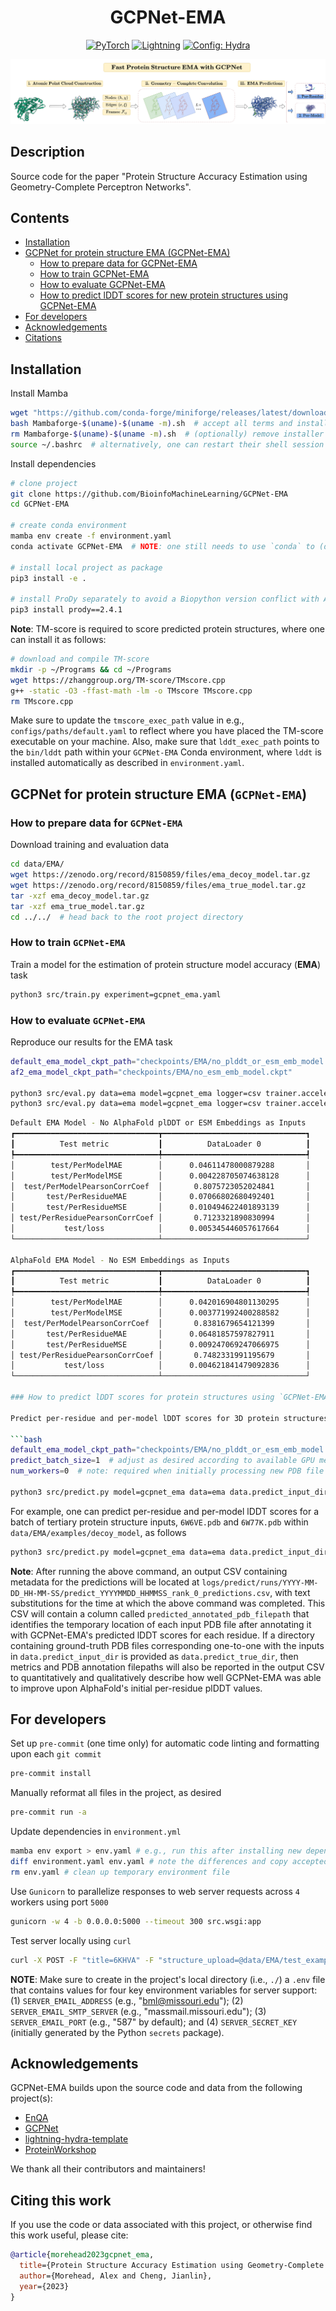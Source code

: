 <div align="center">

# GCPNet-EMA

<a href="https://pytorch.org/get-started/locally/"><img alt="PyTorch" src="https://img.shields.io/badge/PyTorch-ee4c2c?logo=pytorch&logoColor=white"></a>
<a href="https://pytorchlightning.ai/"><img alt="Lightning" src="https://img.shields.io/badge/-Lightning-792ee5?logo=pytorchlightning&logoColor=white"></a>
<a href="https://hydra.cc/"><img alt="Config: Hydra" src="https://img.shields.io/badge/Config-Hydra-89b8cd"></a>

<!-- [![Paper](http://img.shields.io/badge/paper-arxiv.1001.2234-B31B1B.svg)](https://www.nature.com/articles/nature14539)
[![Conference](http://img.shields.io/badge/AnyConference-year-4b44ce.svg)](https://papers.nips.cc/paper/2020) -->

![GCP_Architecture.png](./img/GCPNet_for_Protein_Structure_EMA.png)

</div>

## Description

Source code for the paper "Protein Structure Accuracy Estimation using Geometry-Complete Perceptron Networks".

## Contents

- [Installation](#installation)
- [GCPNet for protein structure EMA (GCPNet-EMA)](#gcpnet-for-protein-structure-ema-gcpnet-ema)
  - [How to prepare data for GCPNet-EMA](#how-to-prepare-data-for-gcpnet-ema)
  - [How to train GCPNet-EMA](#how-to-train-gcpnet-ema)
  - [How to evaluate GCPNet-EMA](#how-to-evaluate-gcpnet-ema)
  - [How to predict lDDT scores for new protein structures using GCPNet-EMA](#how-to-predict-lddt-scores-for-protein-structures-using-gcpnet-ema)
- [For developers](#for-developers)
- [Acknowledgements](#acknowledgements)
- [Citations](#citations)

## Installation

Install Mamba

```bash
wget "https://github.com/conda-forge/miniforge/releases/latest/download/Mambaforge-$(uname)-$(uname -m).sh"
bash Mambaforge-$(uname)-$(uname -m).sh  # accept all terms and install to the default location
rm Mambaforge-$(uname)-$(uname -m).sh  # (optionally) remove installer after using it
source ~/.bashrc  # alternatively, one can restart their shell session to achieve the same result
```

Install dependencies

```bash
# clone project
git clone https://github.com/BioinfoMachineLearning/GCPNet-EMA
cd GCPNet-EMA

# create conda environment
mamba env create -f environment.yaml
conda activate GCPNet-EMA  # NOTE: one still needs to use `conda` to (de)activate environments

# install local project as package
pip3 install -e .

# install ProDy separately to avoid a Biopython version conflict with Ankh
pip3 install prody==2.4.1
```

**Note**: TM-score is required to score predicted protein structures, where one can install it as follows:

```bash
# download and compile TM-score
mkdir -p ~/Programs && cd ~/Programs
wget https://zhanggroup.org/TM-score/TMscore.cpp
g++ -static -O3 -ffast-math -lm -o TMscore TMscore.cpp
rm TMscore.cpp
```

Make sure to update the `tmscore_exec_path` value in e.g., `configs/paths/default.yaml` to reflect where you have placed the TM-score executable on your machine. Also, make sure that `lddt_exec_path` points to the `bin/lddt` path within your `GCPNet-EMA` Conda environment, where `lddt` is installed automatically as described in `environment.yaml`.

## GCPNet for protein structure EMA (`GCPNet-EMA`)

### How to prepare data for `GCPNet-EMA`

Download training and evaluation data

```bash
cd data/EMA/
wget https://zenodo.org/record/8150859/files/ema_decoy_model.tar.gz
wget https://zenodo.org/record/8150859/files/ema_true_model.tar.gz
tar -xzf ema_decoy_model.tar.gz
tar -xzf ema_true_model.tar.gz
cd ../../  # head back to the root project directory
```

### How to train `GCPNet-EMA`

Train a model for the estimation of protein structure model accuracy (**EMA**) task

```bash
python3 src/train.py experiment=gcpnet_ema.yaml
```

### How to evaluate `GCPNet-EMA`

Reproduce our results for the EMA task

```bash
default_ema_model_ckpt_path="checkpoints/EMA/no_plddt_or_esm_emb_model.ckpt"
af2_ema_model_ckpt_path="checkpoints/EMA/no_esm_emb_model.ckpt"

python3 src/eval.py data=ema model=gcpnet_ema logger=csv trainer.accelerator=gpu trainer.devices=1 ckpt_path="$default_ema_model_ckpt_path"
python3 src/eval.py data=ema model=gcpnet_ema logger=csv trainer.accelerator=gpu trainer.devices=1 ckpt_path="$af2_ema_model_ckpt_path"
```

````bash
Default EMA Model - No AlphaFold plDDT or ESM Embeddings as Inputs
┏━━━━━━━━━━━━━━━━━━━━━━━━━━━━━━━━┳━━━━━━━━━━━━━━━━━━━━━━━━━━━━━━━━┓
┃          Test metric           ┃          DataLoader 0          ┃
┡━━━━━━━━━━━━━━━━━━━━━━━━━━━━━━━━╇━━━━━━━━━━━━━━━━━━━━━━━━━━━━━━━━┩
│        test/PerModelMAE        │      0.04611478000879288       │
│        test/PerModelMSE        │      0.004228705074638128      │
│  test/PerModelPearsonCorrCoef  │       0.8075723052024841       │
│       test/PerResidueMAE       │      0.07066802680492401       │
│       test/PerResidueMSE       │      0.010494622401893139      │
│ test/PerResiduePearsonCorrCoef │       0.7123321890830994       │
│           test/loss            │      0.005345446057617664      │
└────────────────────────────────┴────────────────────────────────┘

AlphaFold EMA Model - No ESM Embeddings as Inputs
┏━━━━━━━━━━━━━━━━━━━━━━━━━━━━━━━━┳━━━━━━━━━━━━━━━━━━━━━━━━━━━━━━━━┓
┃          Test metric           ┃          DataLoader 0          ┃
┡━━━━━━━━━━━━━━━━━━━━━━━━━━━━━━━━╇━━━━━━━━━━━━━━━━━━━━━━━━━━━━━━━━┩
│        test/PerModelMAE        │      0.042016904801130295      │
│        test/PerModelMSE        │      0.003771992400288582      │
│  test/PerModelPearsonCorrCoef  │       0.8381679654121399       │
│       test/PerResidueMAE       │      0.06481857597827911       │
│       test/PerResidueMSE       │      0.009247069247066975      │
│ test/PerResiduePearsonCorrCoef │       0.7482331991195679       │
│           test/loss            │      0.004621841479092836      │
└────────────────────────────────┴────────────────────────────────┘

### How to predict lDDT scores for protein structures using `GCPNet-EMA`

Predict per-residue and per-model lDDT scores for 3D protein structures

```bash
default_ema_model_ckpt_path="checkpoints/EMA/no_plddt_or_esm_emb_model.ckpt"
predict_batch_size=1  # adjust as desired according to available GPU memory
num_workers=0  # note: required when initially processing new PDB file inputs, due to ESM's GPU usage

python3 src/predict.py model=gcpnet_ema data=ema data.predict_input_dir=$MY_INPUT_PDB_DIR data.predict_true_dir=$MY_OPTIONAL_TRUE_PDB_DIR data.predict_output_dir=$MY_OUTPUTS_DIR data.predict_batch_size=$predict_batch_size data.num_workers=$num_workers logger=csv trainer.accelerator=gpu trainer.devices=1 ckpt_path="$default_ema_model_ckpt_path"
````

For example, one can predict per-residue and per-model lDDT scores for a batch of tertiary protein structure inputs, `6W6VE.pdb` and `6W77K.pdb` within `data/EMA/examples/decoy_model`, as follows

```bash
python3 src/predict.py model=gcpnet_ema data=ema data.predict_input_dir=data/EMA/examples/decoy_model data.predict_output_dir=data/EMA/examples/outputs data.predict_batch_size=1 data.num_workers=0 data.python_exec_path="$HOME"/mambaforge/envs/gcpnet/bin/python data.lddt_exec_path="$HOME"/mambaforge/envs/gcpnet/bin/lddt data.pdbtools_dir="$HOME"/mambaforge/envs/gcpnet/lib/python3.10/site-packages/pdbtools/ logger=csv trainer.accelerator=gpu trainer.devices=[0] ckpt_path=checkpoints/EMA/model.ckpt
```

**Note**: After running the above command, an output CSV containing metadata for the predictions will be located at `logs/predict/runs/YYYY-MM-DD_HH-MM-SS/predict_YYYYMMDD_HHMMSS_rank_0_predictions.csv`, with text substitutions for the time at which the above command was completed. This CSV will contain a column called `predicted_annotated_pdb_filepath` that identifies the temporary location of each input PDB file after annotating it with GCPNet-EMA's predicted lDDT scores for each residue. If a directory containing ground-truth PDB files corresponding one-to-one with the inputs in `data.predict_input_dir` is provided as `data.predict_true_dir`, then metrics and PDB annotation filepaths will also be reported in the output CSV to quantitatively and qualitatively describe how well GCPNet-EMA was able to improve upon AlphaFold's initial per-residue plDDT values.

## For developers

Set up `pre-commit` (one time only) for automatic code linting and formatting upon each `git commit`

```bash
pre-commit install
```

Manually reformat all files in the project, as desired

```bash
pre-commit run -a
```

Update dependencies in `environment.yml`

```bash
mamba env export > env.yaml # e.g., run this after installing new dependencies locally
diff environment.yaml env.yaml # note the differences and copy accepted changes back into `environment.yaml`
rm env.yaml # clean up temporary environment file
```

Use `Gunicorn` to parallelize responses to web server requests across `4` workers using port `5000`

```bash
gunicorn -w 4 -b 0.0.0.0:5000 --timeout 300 src.wsgi:app
```

Test server locally using `curl`

```bash
curl -X POST -F "title=6KHVA" -F "structure_upload=@data/EMA/test_examples/decoy_model/6KHVA.pdb" -F "results_email=username@email.com" http://localhost:5000/server_predict
```

**NOTE**: Make sure to create in the project's local directory (i.e., `./`) a `.env` file that contains values for four key environment variables for server support: (1) `SERVER_EMAIL_ADDRESS` (e.g., "bml@missouri.edu"); (2) `SERVER_EMAIL_SMTP_SERVER` (e.g., "massmail.missouri.edu"); (3) `SERVER_EMAIL_PORT` (e.g., "587" by default); and (4) `SERVER_SECRET_KEY` (initially generated by the Python `secrets` package).

## Acknowledgements

GCPNet-EMA builds upon the source code and data from the following project(s):

- [EnQA](https://github.com/BioinfoMachineLearning/EnQA)
- [GCPNet](https://github.com/BioinfoMachineLearning/GCPNet)
- [lightning-hydra-template](https://github.com/ashleve/lightning-hydra-template)
- [ProteinWorkshop](https://github.com/a-r-j/ProteinWorkshop)

We thank all their contributors and maintainers!

## Citing this work

If you use the code or data associated with this project, or otherwise find this work useful, please cite:

```bibtex
@article{morehead2023gcpnet_ema,
  title={Protein Structure Accuracy Estimation using Geometry-Complete Perceptron Networks},
  author={Morehead, Alex and Cheng, Jianlin},
  year={2023}
}
```
